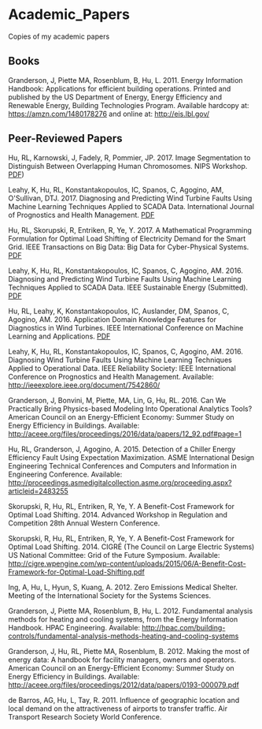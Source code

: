 # Academic_Papers
Copies of my academic papers

## Books

Granderson, J, Piette MA, Rosenblum, B, Hu, L. 2011. Energy Information Handbook: Applications for efficient building operations. Printed and published by the US Department of Energy, Energy Efficiency and Renewable Energy, Building Technologies Program. Available hardcopy at: https://amzn.com/1480178276 and online at: http://eis.lbl.gov/

## Peer-Reviewed Papers

Hu, RL, Karnowski, J, Fadely, R, Pommier, JP. 2017. Image Segmentation to Distinguish Between Overlapping Human Chromosomes. NIPS Workshop. <a href=https://arxiv.org/abs/1712.07639>PDF</a>)

Leahy, K, Hu, RL, Konstantakopoulos, IC, Spanos, C, Agogino, AM, O'Sullivan, DTJ. 2017. Diagnosing and Predicting Wind Turbine Faults Using Machine Learning Techniques Applied to SCADA Data. International Journal of Prognostics and Health Management. <a href='Diagnosing_and_Predicting_Wind_Turbine_Faults_from_SCADA_Data.pdf'>PDF</a>

Hu, RL, Skorupski, R, Entriken, R, Ye, Y. 2017. A Mathematical Programming Formulation for Optimal Load Shifting of Electricity Demand for the Smart Grid. IEEE Transactions on Big Data: Big Data for Cyber-Physical Systems. <a href='A_Mathematical_Programming_Formulation_for_the_Smart_Grid.pdf'>PDF</a>

Leahy, K, Hu, RL, Konstantakopoulos, IC, Spanos, C, Agogino, AM.  2016. Diagnosing and Predicting Wind Turbine Faults Using Machine Learning Techniques Applied to SCADA Data. IEEE Sustainable Energy (Submitted). <a href="Predicting_Wind_Turbine_Faults_Using_Machine_Learning.pdf">PDF</a>

Hu, RL, Leahy, K, Konstantakopoulos, IC, Auslander, DM, Spanos, C, Agogino, AM.  2016. Application Domain Knowledge Features for Diagnostics in Wind Turbines. IEEE International Conference on Machine Learning and Applications. <a href='Using_Domain_Features_for_Wind_Turbine_Diagnostics.pdf'>PDF</a>

Leahy, K, Hu, RL, Konstantakopoulos, IC, Spanos, C, Agogino, AM.  2016. Diagnosing Wind Turbine Faults Using Machine Learning Techniques Applied to Operational Data. IEEE Reliability Society: IEEE International Conference on Prognostics and Health Management. Available: http://ieeexplore.ieee.org/document/7542860/

Granderson, J, Bonvini, M, Piette, MA, Lin, G, Hu, RL. 2016. Can We Practically Bring Physics-based Modeling Into Operational Analytics Tools? American Council on an Energy-Efficient Economy: Summer Study on Energy Efficiency in Buildings. Available: http://aceee.org/files/proceedings/2016/data/papers/12_92.pdf#page=1

Hu, RL, Granderson, J, Agogino, A. 2015. Detection of a Chiller Energy Efficiency Fault Using Expectation Maximization. ASME International Design Engineering Technical Conferences and Computers and Information in Engineering Conference. Available: http://proceedings.asmedigitalcollection.asme.org/proceeding.aspx?articleid=2483255

Skorupski, R, Hu, RL, Entriken, R, Ye, Y. A Benefit-Cost Framework for Optimal Load Shifting. 2014. Advanced Workshop in Regulation and Competition 28th Annual Western Conference. 

Skorupski, R, Hu, RL, Entriken, R, Ye, Y. A Benefit-Cost Framework for Optimal Load Shifting. 2014. CIGRÉ (The Council on Large Electric Systems) US National Committee: Grid of the Future Symposium. Available: http://cigre.wpengine.com/wp-content/uploads/2015/06/A-Benefit-Cost-Framework-for-Optimal-Load-Shifting.pdf

Ing, A, Hu, L, Hyun, S, Kuang, A. 2012. Zero Emissions Medical Shelter. Meeting of the International Society for the Systems Sciences.

Granderson, J, Piette MA, Rosenblum, B, Hu, L. 2012. Fundamental analysis methods for heating and cooling systems, from the Energy Information Handbook. HPAC Engineering. Available: http://hpac.com/building-controls/fundamental-analysis-methods-heating-and-cooling-systems

Granderson, J, Hu, RL, Piette MA, Rosenblum, B. 2012. Making the most of energy data: A handbook for facility managers, owners and operators. American Council on an Energy-Efficient Economy: Summer Study on Energy Efficiency in Buildings. Available: http://aceee.org/files/proceedings/2012/data/papers/0193-000079.pdf

de Barros, AG, Hu, L, Tay, R. 2011. Influence of geographic location and local demand on the attractiveness of airports to transfer traffic. Air Transport Research Society World Conference. 
